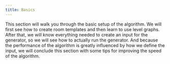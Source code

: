 ```yaml
---
title: Basics
---
```


This section will walk you through the basic setup of the algorithm. We will first see how to create room templates and then learn to use level graphs. After that, we will know everything needed to create an input for the generator, so we will see how to actually run the generator. And because the performance of the algorithm is greatly influenced by how we define the input, we will conclude this section with some tips for improving the speed of the algorithm.
